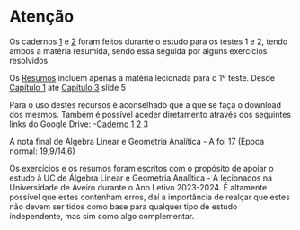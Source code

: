 # Atenção 

Os cadernos [1](https://github.com/tfdmendes/curso/blob/main/1ano/1semestre/Algebra/Apontamentos/Alga%20caderno1.pdf) e [2](https://github.com/tfdmendes/curso/blob/main/1ano/1semestre/Algebra/Apontamentos/Alga%20caderno2.pdf) foram feitos durante o estudo para os testes 1 e 2, tendo ambos a matéria resumida, sendo essa seguida por alguns exercícios resolvidos

Os [Resumos](https://github.com/tfdmendes/curso/blob/main/1ano/1semestre/Algebra/Apontamentos/Alga%20resumos.pdf) incluem apenas a matéria lecionada para o 1º teste. Desde [Capítulo 1](https://github.com/tfdmendes/curso/blob/main/1ano/1semestre/Algebra/Slides%20Mat%C3%A9ria/Cap1.1%20-%20MatrizesESistemasEquacoesLineares.pdf) até [Capítulo 3](https://github.com/tfdmendes/curso/blob/main/1ano/1semestre/Algebra/Slides%20Mat%C3%A9ria/Cap3%20-%20Espa%C3%A7os%20vetoriais.pdf) slide 5

Para o uso destes recursos é aconselhado que a que se faça o download dos mesmos. Também é possível aceder diretamento através dos seguintes links do Google Drive:
-[Caderno 1 2 3](https://drive.google.com/file/d/1kjQ3u7jeBfHktc6R8q_YdXth7HoGCM0r/view?usp=sharing)

A nota final de Álgebra Linear e Geometria Analítica - A foi 17 (Época normal: 19,9/14,6)

Os exercícios e os resumos foram escritos com o propósito de apoiar o estudo à UC de Álgebra Linear e Geometria Analítica - A lecionados na Universidade de Aveiro durante o Ano Letivo 2023-2024. É altamente possível que estes contenham erros, daí a importância de realçar que estes não devem ser tidos como base para qualquer tipo de estudo independente, mas sim como algo complementar.